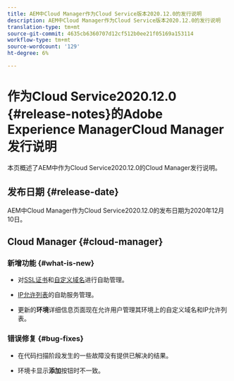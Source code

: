 ```yaml
---
title: AEM中Cloud Manager作为Cloud Service版本2020.12.0的发行说明
description: AEM中Cloud Manager作为Cloud Service版本2020.12.0的发行说明
translation-type: tm+mt
source-git-commit: 4635cb6360707d12cf512b0ee21f05169a153114
workflow-type: tm+mt
source-wordcount: '129'
ht-degree: 6%

---
```



# 作为Cloud Service2020.12.0 {#release-notes}的Adobe Experience ManagerCloud Manager发行说明

本页概述了AEM中作为Cloud Service2020.12.0的Cloud Manager发行说明。

## 发布日期 {#release-date}

AEM中Cloud Manager作为Cloud Service2020.12.0的发布日期为2020年12月10日。

## Cloud Manager {#cloud-manager}

### 新增功能 {#what-is-new}

* 对[SSL证书](/help/implementing/cloud-manager/managing-ssl-certifications/introduction.md)和[自定义域名](/help/implementing/cloud-manager/custom-domain-names/introduction.md)进行自助管理。

* [IP允许列表](/help/implementing/cloud-manager/ip-allow-lists/introduction.md)的自助服务管理。

* 更新的&#x200B;**环境**&#x200B;详细信息页面现在允许用户管理其环境上的自定义域名和IP允许列表。


### 错误修复 {#bug-fixes}

* 在代码扫描阶段发生的一些故障没有提供已解决的结果。

* 环境卡显示&#x200B;**添加**&#x200B;按钮时不一致。
